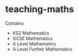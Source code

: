 # teaching-maths
Contains
- KS2 Mathematics
- GCSE Mathematics
- A Level Mathematics
- A Level Further Mathematics
